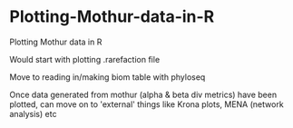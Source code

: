 # Plotting-Mothur-data-in-R
Plotting Mothur data in R

Would start with plotting .rarefaction file


Move to reading in/making biom table with phyloseq

Once data generated from mothur (alpha & beta div metrics)
have been plotted, can move on to 'external' things like
Krona plots, MENA (network analysis) etc
